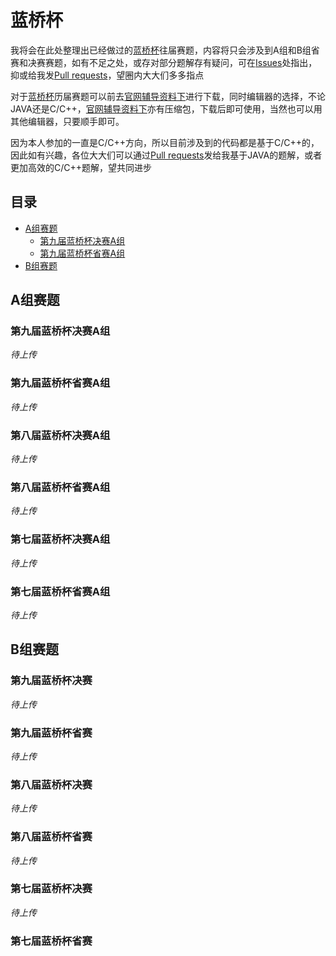 # 蓝桥杯
我将会在此处整理出已经做过的[蓝桥杯](http://dasai.lanqiao.cn/)往届赛题，内容将只会涉及到A组和B组省赛和决赛赛题，如有不足之处，或存对部分题解存有疑问，可在[Issues](https://github.com/UNICKCHENG/competition/issues)处指出，抑或给我发[Pull requests](https://github.com/UNICKCHENG/competition/pulls)，望圈内大大们多多指点

对于[蓝桥杯](http://dasai.lanqiao.cn/)历届赛题可以前去[官网辅导资料下](http://dasai.lanqiao.cn/pages/dasai/news_detail_w.html?id=644)进行下载，同时编辑器的选择，不论JAVA还是C/C++，[官网辅导资料下](http://dasai.lanqiao.cn/pages/dasai/news_detail_w.html?id=644)亦有压缩包，下载后即可使用，当然也可以用其他编辑器，只要顺手即可。

因为本人参加的一直是C/C++方向，所以目前涉及到的代码都是基于C/C++的，因此如有兴趣，各位大大们可以通过[Pull requests](https://github.com/UNICKCHENG/competition/pulls)发给我基于JAVA的题解，或者更加高效的C/C++题解，望共同进步

## 目录

- [A组赛题](#A组赛题)
    - [第九届蓝桥杯决赛A组](#第九届蓝桥杯决赛A组)
    - [第九届蓝桥杯省赛A组](#第九届蓝桥杯省赛A组)
- [B组赛题](#B组赛题)



## A组赛题
### 第九届蓝桥杯决赛A组

*待上传*

### 第九届蓝桥杯省赛A组

*待上传*

### 第八届蓝桥杯决赛A组

*待上传*

### 第八届蓝桥杯省赛A组

*待上传*

### 第七届蓝桥杯决赛A组

*待上传*

### 第七届蓝桥杯省赛A组

*待上传*



## B组赛题
### 第九届蓝桥杯决赛

*待上传*

### 第九届蓝桥杯省赛

*待上传*

### 第八届蓝桥杯决赛

*待上传*

### 第八届蓝桥杯省赛

*待上传*

### 第七届蓝桥杯决赛

*待上传*

### 第七届蓝桥杯省赛
